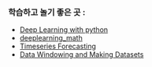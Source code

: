 ### 학습하고 놀기 좋은 곳 :
- [Deep Learning with python](https://sourestdeeds.github.io/pdf/Deep%20Learning%20with%20Python.pdf)
- [deeplearning_math](https://github.com/kafa46/deeplearning_math/tree/master?tab=readme-ov-file)
- [Timeseries Forecasting](https://www.tensorflow.org/tutorials/structured_data/time_series?hl=ko)
- [Data Windowing and Making Datasets](https://carpentries-incubator.github.io/python-classifying-power-consumption/instructor/03-data-windows.html)
